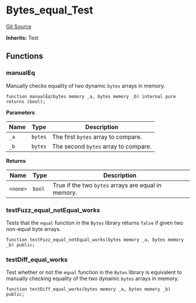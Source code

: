 # Bytes_equal_Test
[Git Source](https://github.com/ethereum-optimism/optimism/blob/f7b73857601914eeea6fc4c1ba46ae99ca744d97/contracts/test/Bytes.t.sol)

**Inherits:**
Test


## Functions
### manualEq

Manually checks equality of two dynamic `bytes` arrays in memory.


```solidity
function manualEq(bytes memory _a, bytes memory _b) internal pure returns (bool);
```
**Parameters**

|Name|Type|Description|
|----|----|-----------|
|`_a`|`bytes`|The first `bytes` array to compare.|
|`_b`|`bytes`|The second `bytes` array to compare.|

**Returns**

|Name|Type|Description|
|----|----|-----------|
|`<none>`|`bool`|True if the two `bytes` arrays are equal in memory.|


### testFuzz_equal_notEqual_works

Tests that the `equal` function in the `Bytes` library returns `false` if given two
non-equal byte arrays.


```solidity
function testFuzz_equal_notEqual_works(bytes memory _a, bytes memory _b) public;
```

### testDiff_equal_works

Test whether or not the `equal` function in the `Bytes` library is equivalent to
manually checking equality of the two dynamic `bytes` arrays in memory.


```solidity
function testDiff_equal_works(bytes memory _a, bytes memory _b) public;
```


